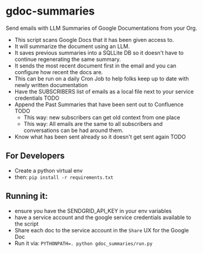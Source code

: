 # gdoc-summaries
Send emails with LLM Summaries of Google Documentations from your Org.

- This script scans Google Docs that it has been given access to.
- It will summarize the document using an LLM.
- It saves previous summaries into a SQLLite DB so it doesn't have to continue regenerating the same summary.
- It sends the most recent document first in the email and you can configure how recent the docs are.
- This can be run on a daily Cron Job to help folks keep up to date with newly written documentation
- Have the SUBSCRIBERS list of emails as a local file next to your service credentials TODO
- Append the Past Summaries that have been sent out to Confluence TODO
    - This way: new subscribers can get old context from one place
    - This way: All emails are the same to all subscribers and conversations can be had around them.
- Know what has been sent already so it doesn't get sent again TODO


## For Developers
- Create a python virtual env
- then: `pip install -r requirements.txt`

## Running it:
- ensure you have the SENDGRID_API_KEY in your env variables
- have a service account and the google service credentials available to the script
- Share each doc to the service account in the `Share` UX for the Google Doc
- Run it via: `PYTHONPATH=. python gdoc_summaries/run.py`
